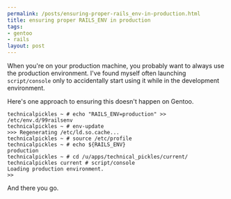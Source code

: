 ```yaml
--- 
permalink: /posts/ensuring-proper-rails_env-in-production.html
title: ensuring proper RAILS_ENV in production
tags: 
- gentoo
- rails
layout: post
---
```

When you're on your production machine, you probably want to always use the production environment. I've found myself often launching `script/console` only to accidentally start using it while in the development environment.

Here's one approach to ensuring this doesn't happen on Gentoo.

    technicalpickles ~ # echo "RAILS_ENV=production" >> /etc/env.d/99railsenv
    technicalpickles ~ # env-update
    >>> Regenerating /etc/ld.so.cache...
    technicalpickles ~ # source /etc/profile
    technicalpickles ~ # echo ${RAILS_ENV}
    production
    technicalpickles ~ # cd /u/apps/technical_pickles/current/
    technicalpickles current # script/console 
    Loading production environment.
    >> 

And there you go.

